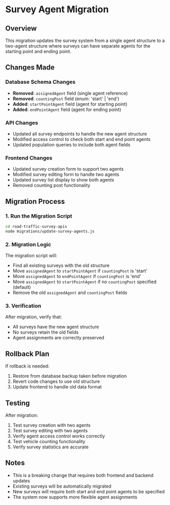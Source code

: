# Survey Agent Migration

## Overview
This migration updates the survey system from a single agent structure to a two-agent structure where surveys can have separate agents for the starting point and ending point.

## Changes Made

### Database Schema Changes
- **Removed**: `assignedAgent` field (single agent reference)
- **Removed**: `countingPost` field (enum: 'start' | 'end')
- **Added**: `startPointAgent` field (agent for starting point)
- **Added**: `endPointAgent` field (agent for ending point)

### API Changes
- Updated all survey endpoints to handle the new agent structure
- Modified access control to check both start and end point agents
- Updated population queries to include both agent fields

### Frontend Changes
- Updated survey creation form to support two agents
- Modified survey editing form to handle two agents
- Updated survey list display to show both agents
- Removed counting post functionality

## Migration Process

### 1. Run the Migration Script
```bash
cd road-traffic-survey-apis
node migrations/update-survey-agents.js
```

### 2. Migration Logic
The migration script will:
- Find all existing surveys with the old structure
- Move `assignedAgent` to `startPointAgent` if `countingPost` is 'start'
- Move `assignedAgent` to `endPointAgent` if `countingPost` is 'end'
- Move `assignedAgent` to `startPointAgent` if no `countingPost` specified (default)
- Remove the old `assignedAgent` and `countingPost` fields

### 3. Verification
After migration, verify that:
- All surveys have the new agent structure
- No surveys retain the old fields
- Agent assignments are correctly preserved

## Rollback Plan
If rollback is needed:
1. Restore from database backup taken before migration
2. Revert code changes to use old structure
3. Update frontend to handle old data format

## Testing
After migration:
1. Test survey creation with two agents
2. Test survey editing with two agents
3. Verify agent access control works correctly
4. Test vehicle counting functionality
5. Verify survey statistics are accurate

## Notes
- This is a breaking change that requires both frontend and backend updates
- Existing surveys will be automatically migrated
- New surveys will require both start and end point agents to be specified
- The system now supports more flexible agent assignments
